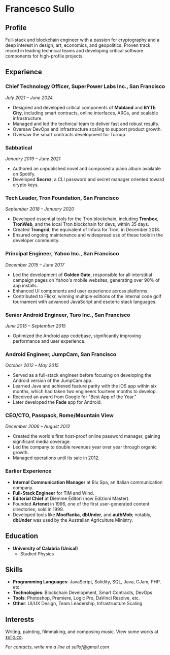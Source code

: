 # Francesco Sullo

## Profile

Full-stack and blockchain engineer with a passion for cryptography and a deep interest in design, art, economics, and geopolitics. Proven track record in leading technical teams and developing critical software components for high-profile projects.

## Experience

### Chief Technology Officer, SuperPower Labs Inc., San Francisco
*July 2021 – June 2024*

- Designed and developed critical components of **Mobland** and **BYTE City**, including smart contracts, online interfaces, ARGs, and scalable infrastructure.
- Managed and led the technical team to deliver fast and robust results.
- Oversaw DevOps and infrastructure scaling to support product growth.
- Oversaw the smart contracts development for Turnup.

### Sabbatical
*January 2019 – June 2021*

- Authored an unpublished novel and composed a piano album available on Spotify.
- Developed **Secrez**, a CLI password and secret manager oriented toward crypto keys.

### Tech Leader, Tron Foundation, San Francisco
*September 2018 – January 2020*

- Developed essential tools for the Tron blockchain, including **Tronbox**, **TronWeb**, and the local Tron blockchain for devs, within 35 days.
- Created **Trongrid**, the equivalent of Infura for Tron, in December 2018.
- Ensured ongoing maintenance and widespread use of these tools in the developer community.

### Principal Engineer, Yahoo Inc., San Francisco
*December 2015 – June 2017*

- Led the development of **Golden Gate**, responsible for all interstitial campaign pages on Yahoo's mobile websites, generating over 90% of app installs.
- Enhanced UI components and user experience across platforms.
- Contributed to Flickr, winning multiple editions of the internal code golf tournament with advanced JavaScript and esoteric stack languages.

### Senior Android Engineer, Turo Inc., San Francisco
*June 2015 – September 2015*

- Optimized the Android app codebase, significantly improving performance and user experience.

### Android Engineer, JumpCam, San Francisco
*October 2012 – May 2015*

- Served as a full-stack engineer before focusing on developing the Android version of the JumpCam app.
- Learned Java and achieved feature parity with the iOS app within six months, which had taken two engineers fourteen months to develop.
- Received an award from Google for "Best App of the Year."
- Later developed the **Fade** app for Android.

### CEO/CTO, Passpack, Rome/Mountain View
*December 2006 – August 2012*

- Created the world's first host-proof online password manager, gaining significant media coverage.
- Led the company to double revenues year over year through organic growth.
- Managed operations until its sale in 2012.

### Earlier Experience

- **Internal Communication Manager** at Blu Spa, an Italian communication company.
- **Full-Stack Engineer** for TIM and Wind.
- **Editorial Chief** at Diemme Editori (now Edizioni Master).
- Founded **Artenet** in 1996, one of the first user-generated content directories, sold in 1999.
- Developed tools like **Mooffanka**, **dbUnder**, and **authMob**; notably, **dbUnder** was used by the Australian Agriculture Ministry.

## Education

- **University of Calabria (Unical)**
    - Studied Physics

## Skills

- **Programming Languages**: JavaScript, Solidity, SQL, Java, CJam, PHP, etc.
- **Technologies**: Blockchain Development, Smart Contracts, DevOps
- **Tools**: Photoshop, Premiere, Logic Pro, DaVinci Resolve, etc.
- **Other**: UI/UX Design, Team Leadership, Infrastructure Scaling

## Interests

Writing, painting, filmmaking, and composing music. View some works at [sullo.co](https://sullo.co).

_For contacts, write me a line at sullof@gmail.com_
